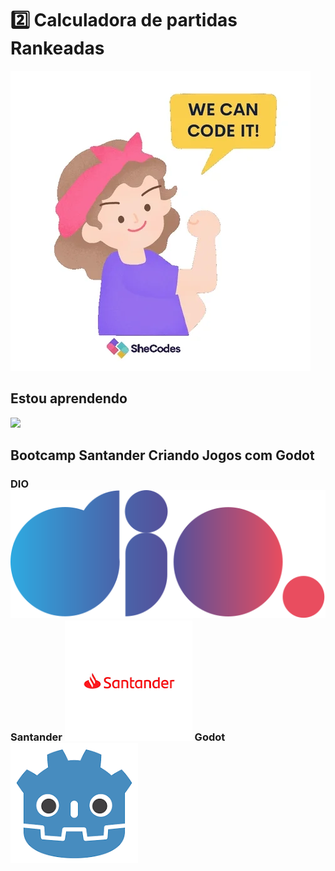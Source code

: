  # 2️⃣ Calculadora de partidas Rankeadas


<img src="/assets/giphy.webp">



## Estou aprendendo 


<img src="https://cdn.jsdelivr.net/gh/devicons/devicon@latest/icons/javascript/javascript-original.svg" width="50px">


## Bootcamp Santander Criando Jogos com Godot 




### DIO <img src="/assets/logo-full.svg">   Santander  <img src="/assets/santander-logo.png">   Godot    <img src="/assets/godot.png">



          
          
          



